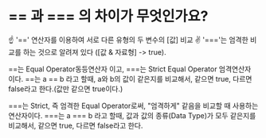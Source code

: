 # == 과 === 의 차이가 무엇인가요?  

☝ '==' 연산자를 이용하여 서로 다른 유형의 두 변수의 [값] 비교
✌ '==='는 엄격한 비교를 하는 것으로 알려져 있다 ([값 & 자료형] -> true).

==는 Equal Operator동등연산자 이고,  ===는 Strict Equal Operator  엄격연산자 이다. 
==는 a == b 라고 할때, a와 b의 값이 같은지를 비교해서, 같으면 true, 다르면 false라고 한다.(값만 같으면 true이다.)
 
===는 Strict, 즉 엄격한 Equal Operator로써, "엄격하게" 같음을 비교할 때 사용하는 연산자이다. 
===는 a === b 라고 할때, 값과 값의 종류(Data Type)가 모두 같은지를 비교해서, 같으면 true, 다르면 false라고 한다. 

